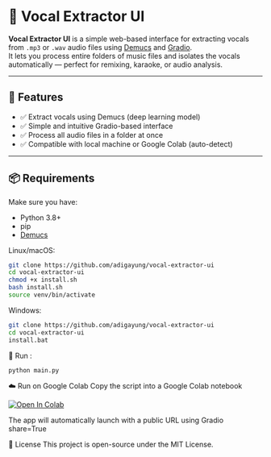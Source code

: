 # 🎤 Vocal Extractor UI

**Vocal Extractor UI** is a simple web-based interface for extracting vocals from `.mp3` or `.wav` audio files using [Demucs](https://github.com/facebookresearch/demucs) and [Gradio](https://www.gradio.app/).  
It lets you process entire folders of music files and isolates the vocals automatically — perfect for remixing, karaoke, or audio analysis.

---

## 🚀 Features

- ✅ Extract vocals using Demucs (deep learning model)
- ✅ Simple and intuitive Gradio-based interface
- ✅ Process all audio files in a folder at once
- ✅ Compatible with local machine or Google Colab (auto-detect)

---

## 📦 Requirements

Make sure you have:

- Python 3.8+
- pip
- [Demucs](https://github.com/facebookresearch/demucs)

Linux/macOS:

```bash
git clone https://github.com/adigayung/vocal-extractor-ui
cd vocal-extractor-ui
chmod +x install.sh
bash install.sh
source venv/bin/activate
```

Windows:
```bash
git clone https://github.com/adigayung/vocal-extractor-ui
cd vocal-extractor-ui
install.bat
```

🧪 Run :
```bash
python main.py
```

☁️ Run on Google Colab
Copy the script into a Google Colab notebook

[![Open In Colab](https://colab.research.google.com/assets/colab-badge.svg)](https://colab.research.google.com/github/adigayung/vocal-extractor-ui/blob/main/colab.ipynb)

The app will automatically launch with a public URL using Gradio share=True

📜 License
This project is open-source under the MIT License.
